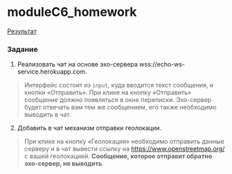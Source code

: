 # moduleC6_homework
[Результат](https://azaliias.github.io/moduleC6_homework/)
### Задание
1. Реализовать чат на основе эхо-сервера wss://echo-ws-service.herokuapp.com.
> Интерфейс состоит из `input`, куда вводится текст сообщения, и кнопки «Отправить». При клике на кнопку «Отправить» сообщение должно появляться в окне переписки. Эхо-сервер будет отвечать вам тем же сообщением, его также необходимо выводить в чат.
2. Добавить в чат механизм отправки геолокации.
> При клике на кнопку «Геолокация» необходимо отправить данные серверу и в чат вывести ссылку на https://www.openstreetmap.org/ с вашей геолокацией. **Сообщение, которое отправит обратно эхо-сервер, не выводить**.
